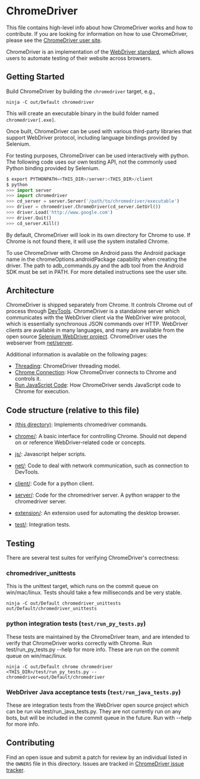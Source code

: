 # ChromeDriver

This file contains high-level info about how ChromeDriver works and how to
contribute. If you are looking for information on how to use ChromeDriver,
please see the [ChromeDriver user site](https://chromedriver.chromium.org/).

ChromeDriver is an implementation of the
[WebDriver standard](https://w3c.github.io/webdriver/),
which allows users to automate testing of their website across browsers.

## Getting Started

Build ChromeDriver by building the `chromedriver` target, e.g.,

```
ninja -C out/Default chromedriver
```

This will create an executable binary in the build folder named
`chromedriver[.exe]`.

Once built, ChromeDriver can be used with various third-party libraries that
support WebDriver protocol, including language bindings provided by Selenium.

For testing purposes, ChromeDriver can be used interactively with python.
The following code uses our own testing API, not the commonly used Python
binding provided by Selenium.

```python
$ export PYTHONPATH=<THIS_DIR>/server:<THIS_DIR>/client
$ python
>>> import server
>>> import chromedriver
>>> cd_server = server.Server('/path/to/chromedriver/executable')
>>> driver = chromedriver.ChromeDriver(cd_server.GetUrl())
>>> driver.Load('http://www.google.com')
>>> driver.Quit()
>>> cd_server.Kill()
```

By default, ChromeDriver will look in its own directory for Chrome to use.
If Chrome is not found there, it will use the system installed Chrome.

To use ChromeDriver with Chrome on Android pass the Android package name in the
chromeOptions.androidPackage capability when creating the driver. The path to
adb_commands.py and the adb tool from the Android SDK must be set in PATH. For
more detailed instructions see the user site.

## Architecture

ChromeDriver is shipped separately from Chrome. It controls Chrome out of
process through [DevTools](https://chromedevtools.github.io/devtools-protocol/).
ChromeDriver is a standalone server which
communicates with the WebDriver client via the WebDriver wire protocol, which
is essentially synchronous JSON commands over HTTP. WebDriver clients are
available in many languages, and many are available from the open source
[Selenium WebDriver project](https://www.selenium.dev/).
ChromeDriver uses the webserver from
[net/server](https://source.chromium.org/chromium/chromium/src/+/master:net/server/).

Additional information is available on the following pages:
* [Threading](docs/threading.md): ChromeDriver threading model.
* [Chrome Connection](docs/chrome_connection.md):
  How ChromeDriver connects to Chrome and controls it.
* [Run JavaScript Code](docs/run_javascript.md):
  How ChromeDriver sends JavaScript code to Chrome for execution.

## Code structure (relative to this file)

* [(this directory)](.):
Implements chromedriver commands.

* [chrome/](chrome/):
A basic interface for controlling Chrome. Should not depend on or reference
WebDriver-related code or concepts.

* [js/](js/):
Javascript helper scripts.

* [net/](net/):
Code to deal with network communication, such as connection to DevTools.

* [client/](client/):
Code for a python client.

* [server/](server/):
Code for the chromedriver server.
A python wrapper to the chromedriver server.

* [extension/](extension/):
An extension used for automating the desktop browser.

* [test/](test/):
Integration tests.

## Testing

There are several test suites for verifying ChromeDriver's correctness:

### chromedriver_unittests

This is the unittest target, which runs on the commit queue on win/mac/linux.
Tests should take a few milliseconds and be very stable.

```
ninja -C out/Default chromedriver_unittests
out/Default/chromedriver_unittests
```

### python integration tests (`test/run_py_tests.py`)

These tests are maintained by the ChromeDriver team, and are intended to verify
that ChromeDriver works correctly with Chrome. Run test/run_py_tests.py --help
for more info. These are run on the commit queue on win/mac/linux.

```
ninja -C out/Default chrome chromedriver
<THIS_DIR>/test/run_py_tests.py --chromedriver=out/Default/chromedriver
```

### WebDriver Java acceptance tests (`test/run_java_tests.py`)

These are integration tests from the WebDriver open source project which can
be run via test/run_java_tests.py. They are not currently run on any bots, but
will be included in the commit queue in the future. Run with --help for more
info.

## Contributing

Find an open issue and submit a patch for review by an individual listed in
the `OWNERS` file in this directory. Issues are tracked in
[ChromeDriver issue tracker](https://crbug.com/chromedriver).

